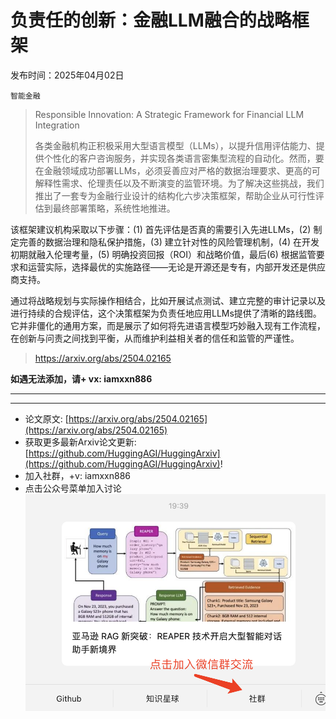 # 负责任的创新：金融LLM融合的战略框架
发布时间：2025年04月02日

`智能金融`
> Responsible Innovation: A Strategic Framework for Financial LLM Integration
>
> 各类金融机构正积极采用大型语言模型（LLMs），以提升信用评估能力、提供个性化的客户咨询服务，并实现各类语言密集型流程的自动化。然而，要在金融领域成功部署LLMs，必须妥善应对严格的数据治理要求、更高的可解释性需求、伦理责任以及不断演变的监管环境。为了解决这些挑战，我们推出了一套专为金融行业设计的结构化六步决策框架，帮助企业从可行性评估到最终部署策略，系统性地推进。

该框架建议机构采取以下步骤：(1) 首先评估是否真的需要引入先进LLMs，(2) 制定完善的数据治理和隐私保护措施，(3) 建立针对性的风险管理机制，(4) 在开发初期就融入伦理考量，(5) 明确投资回报（ROI）和战略价值，最后(6) 根据监管要求和运营实际，选择最优的实施路径——无论是开源还是专有，内部开发还是供应商支持。

通过将战略规划与实际操作相结合，比如开展试点测试、建立完整的审计记录以及进行持续的合规评估，这个决策框架为负责任地应用LLMs提供了清晰的路线图。它并非僵化的通用方案，而是展示了如何将先进语言模型巧妙融入现有工作流程，在创新与问责之间找到平衡，从而维护利益相关者的信任和监管的严谨性。
>
> https://arxiv.org/abs/2504.02165

**如遇无法添加，请+ vx: iamxxn886**
<hr />


<hr />

- 论文原文: [https://arxiv.org/abs/2504.02165](https://arxiv.org/abs/2504.02165)
- 获取更多最新Arxiv论文更新: [https://github.com/HuggingAGI/HuggingArxiv](https://github.com/HuggingAGI/HuggingArxiv)!
- 加入社群，+v: iamxxn886
- 点击公众号菜单加入讨论
![](https://raw.githubusercontent.com/HuggingAGI/wx_assets/main/2024/07/31/1722434818326-94339e92-22f1-4472-9d27-fed232f70b5d.jpeg)